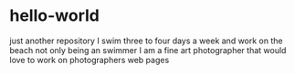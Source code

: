# hello-world
just another repository 
I swim three to four days a week and work on the beach
not only being an swimmer I am a fine art photographer that would love to work on photographers web pages
